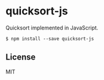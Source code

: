quicksort-js
============

Quicksort implemented in JavaScript.

```
$ npm install --save quicksort-js
```

## License
MIT
